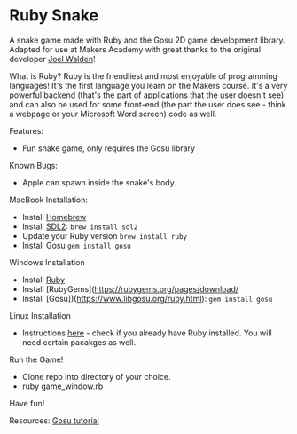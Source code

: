 Ruby Snake
==========

A snake game made with Ruby and the Gosu 2D game development library.  Adapted for use at Makers Academy with great thanks to the original developer [Joel Walden](https://github.com/joelwalden/ruby-snake)!  

What is Ruby?  Ruby is the friendliest and most enjoyable of programming languages!  It's the first language you learn on the Makers course.  It's a very powerful backend (that's the part of applications that the user doesn't see) and can also be used for some front-end (the part the user does see - think a webpage or your Microsoft Word screen) code as well.

Features:
* Fun snake game, only requires the Gosu library

Known Bugs:
* Apple can spawn inside the snake's body.

MacBook Installation:
* Install [Homebrew](https://brew.sh/)
* Install [SDL2](https://github.com/gosu/gosu/wiki/Getting-Started-on-OS-X): `brew install sdl2`
* Update your Ruby version `brew install ruby`
* Install Gosu `gem install gosu`

Windows Installation
* Install [Ruby](https://rubyinstaller.org/)
* Install [RubyGems](https://rubygems.org/pages/download/
* Install [Gosu])(https://www.libgosu.org/ruby.html): `gem install gosu`

Linux Installation
* Instructions [here](https://github.com/gosu/gosu/wiki/Getting-Started-on-Linux) - check if you already have Ruby installed. You will need certain pacakges as well.

Run the Game!
* Clone repo into directory of your choice.
* ruby game_window.rb

Have fun!

Resources:
[Gosu tutorial](https://github.com/gosu/gosu/wiki/Ruby-Tutorial)
